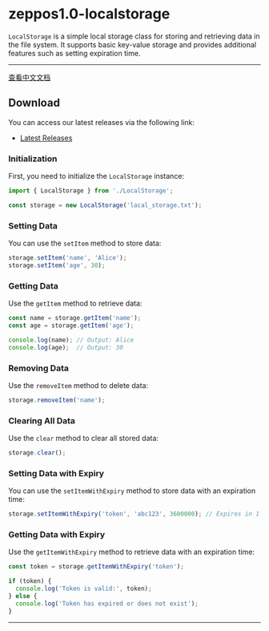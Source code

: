 # zeppos1.0-localstorage
`LocalStorage` is a simple local storage class for storing and retrieving data in the file system. It supports basic key-value storage and provides additional features such as setting expiration time.

---
[查看中文文档](README_zh.md)

## Download

You can access our latest releases via the following link:

- [Latest Releases](https://github.com/StrGin/zeppos1.0-localstorage/releases/tag/re)
  
### Initialization

First, you need to initialize the `LocalStorage` instance:

```javascript
import { LocalStorage } from './LocalStorage';

const storage = new LocalStorage('local_storage.txt');
```

### Setting Data

You can use the `setItem` method to store data:

```javascript
storage.setItem('name', 'Alice');
storage.setItem('age', 30);
```

### Getting Data

Use the `getItem` method to retrieve data:

```javascript
const name = storage.getItem('name');
const age = storage.getItem('age');

console.log(name); // Output: Alice
console.log(age);  // Output: 30
```

### Removing Data

Use the `removeItem` method to delete data:

```javascript
storage.removeItem('name');
```

### Clearing All Data

Use the `clear` method to clear all stored data:

```javascript
storage.clear();
```

### Setting Data with Expiry

You can use the `setItemWithExpiry` method to store data with an expiration time:

```javascript
storage.setItemWithExpiry('token', 'abc123', 3600000); // Expires in 1 hour
```

### Getting Data with Expiry

Use the `getItemWithExpiry` method to retrieve data with an expiration time:

```javascript
const token = storage.getItemWithExpiry('token');

if (token) {
  console.log('Token is valid:', token);
} else {
  console.log('Token has expired or does not exist');
}
```

---
